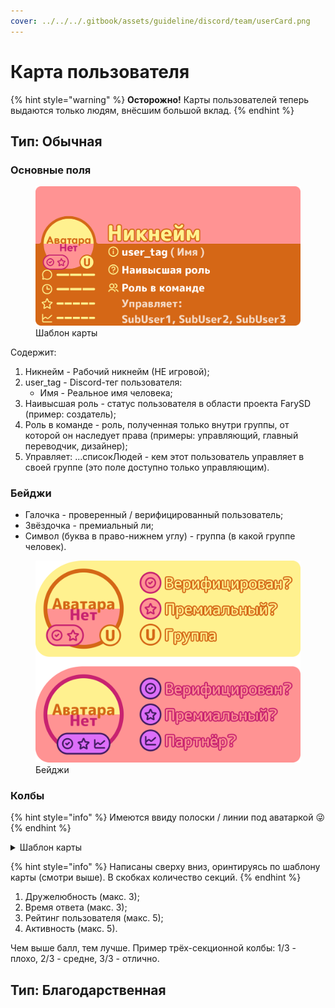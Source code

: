 ```yaml
---
cover: ../../../.gitbook/assets/guideline/discord/team/userCard.png
---
```


# Карта пользователя

{% hint style="warning" %}
**Осторожно!** Карты пользователей теперь выдаются только людям, внёсшим большой вклад.
{% endhint %}

## Тип: Обычная

### Основные поля

<figure><img src="../../../.gitbook/assets/guideline/discord/team/userCard.png" alt=""><figcaption>Шаблон карты</figcaption></figure>

Содержит:

1. Никнейм - Рабочий никнейм (НЕ игровой);
2. user_tag - Discord-тег пользователя:
   - Имя - Реальное имя человека;
3. Наивысшая роль - статус пользователя в области проекта FarySD (пример: создатель);
4. Роль в команде - роль, полученная только внутри группы, от которой он наследует права (примеры: управляющий, главный переводчик, дизайнер);
5. Управляет: ...списокЛюдей - кем этот пользователь управляет в своей группе (это поле доступно только управляющим).

### Бейджи

- Галочка - проверенный / верифицированный пользователь;
- Звёздочка - премиальный ли;
- Символ (буква в право-нижнем углу) - группа (в какой группе человек).

<figure><img src="../../../.gitbook/assets/guideline/discord/team/userCard_badges.png" alt=""><figcaption>Бейджи</figcaption></figure>

### Колбы

{% hint style="info" %}
Имеются ввиду полоски / линии под аватаркой 😜
{% endhint %}

<details>

<summary>Шаблон карты</summary>

<figure><img src="../../../.gitbook/assets/guideline/discord/team/userCard.png" alt=""><figcaption>Шаблон карты</figcaption></figure>

</details>

{% hint style="info" %}
Написаны сверху вниз, оринтируясь по шаблону карты (смотри выше). В скобках количество секций.
{% endhint %}

1. Дружелюбность (макс. 3);
2. Время ответа (макс. 3);
3. Рейтинг пользователя (макс. 5);
4. Активность (макс. 5).

Чем выше балл, тем лучше.
Пример трёх-секционной колбы: 1/3 - плохо, 2/3 - средне, 3/3 - отлично.

## Тип: Благодарственная
